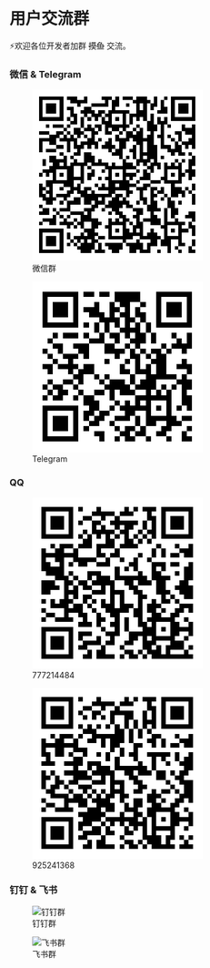 # 用户交流群

⚡欢迎各位开发者加群 ~~摸鱼~~ 交流。

### 微信    &       Telegram

<div class="chate-image-row">
    <figure>
        <img src="/img/wechat.png" alt="微信群" />
        <figcaption class="chat-image-description"><a href="#" style="text-decoration: none;">微信群</a></figcaption>
    </figure>
    <figure>
        <img src="/img/Telegram.png" alt="Telegram群" />
        <figcaption class="chat-image-description"><a href="https://t.me/Mojo_CN" style="text-decoration: none;" target="_blank" rel="noreferrer">Telegram</a></figcaption>
    </figure>
</div>


### QQ  

<div class="chate-image-row">
    <figure>
        <img src="/img/qq.png" alt="qq群" />
        <figcaption class="chat-image-description"><a href="https://qm.qq.com/q/nn0pFzgIRG" style="text-decoration: none;" target="_blank" rel="noreferrer">777214484</a></figcaption>
    </figure>
    <figure>
        <img src="/img/qq2.png" alt="qq2群" />
        <figcaption class="chat-image-description"><a href="https://qm.qq.com/q/IgJFnFPDGy" style="text-decoration: none;" target="_blank" rel="noreferrer">925241368</a></figcaption>
    </figure>
</div>


### 钉钉        &       飞书 

<div class="chate-image-row">
    <figure>
        <img src="/img/dingtalk.png" alt="钉钉群" />
        <figcaption class="chat-image-description"><a href="https://qr.dingtalk.com/action/joingroup?code=v1,k1,sPNddQVdq9e+EScsva462HFothnJ8uw11hnIDfX1FmE=&_dt_no_comment=1&origin=11?" style="text-decoration: none;" target="_blank" rel="noreferrer">钉钉群</a></figcaption>
    </figure>
    <figure>
        <img src="/img/feishu.png" alt="飞书群" />
        <figcaption class="chat-image-description"><a href="https://applink.feishu.cn/client/chat/chatter/add_by_link?link_token=fd4r5f46-33d8-4561-9b11-afe86c6aa767" style="text-decoration: none;" target="_blank" rel="noreferrer">飞书群</a></figcaption>
    </figure>
</div>